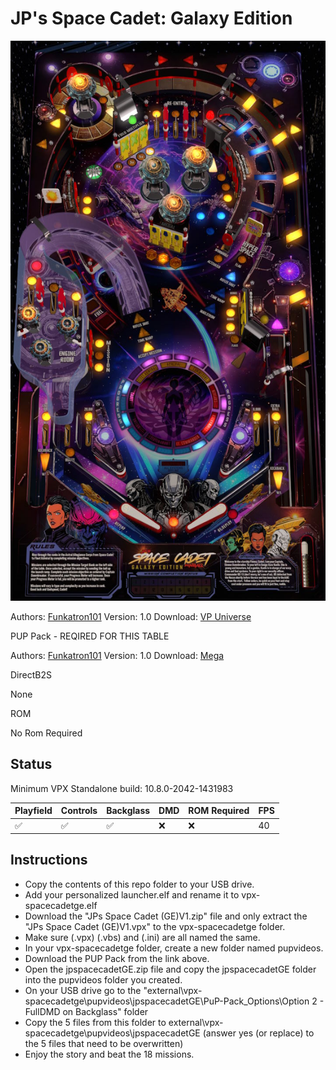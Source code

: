 # JP's Space Cadet: Galaxy Edition


![Table Preview](../../images/vpx-spacecadetge-preview.jpg)

Authors: [Funkatron101](https://vpuniverse.com/profile/49709-funkatron101/)
Version: 1.0
Download: [VP Universe](https://vpuniverse.com/files/file/24068-jps-space-cadet-galaxy-edition/)

PUP Pack - REQIRED FOR THIS TABLE

Authors: [Funkatron101](https://vpuniverse.com/profile/49709-funkatron101/)
Version: 1.0
Download: [Mega](https://mega.nz/file/nBAmBITT#_RruG_apkXHoGXA6aWPzU_HA-oyQWTeGBivLRrc_kf8)

DirectB2S

None

ROM

No Rom Required

## Status 

Minimum VPX Standalone build: 10.8.0-2042-1431983

| Playfield | Controls | Backglass | DMD | ROM Required | FPS | 
|-----------|----------|-----------|-----|--------------|-----|
| :white_check_mark: | :white_check_mark: | :white_check_mark: | :x: | :x: | 40 |

## Instructions

- Copy the contents of this repo folder to your USB drive.
- Add your personalized launcher.elf and rename it to vpx-spacecadetge.elf
- Download the "JPs Space Cadet (GE)V1.zip" file and only extract the "JPs Space Cadet (GE)V1.vpx" to the vpx-spacecadetge folder.
- Make sure (.vpx) (.vbs) and (.ini) are all named the same.
- In your vpx-spacecadetge folder, create a new folder named pupvideos.
- Download the PUP Pack from the link above.
- Open the jpspacecadetGE.zip file and copy the jpspacecadetGE folder into the pupvideos folder you created.
- On your USB drive go to the "external\vpx-spacecadetge\pupvideos\jpspacecadetGE\PuP-Pack_Options\Option 2 - FullDMD on Backglass" folder
- Copy the 5 files from this folder to external\vpx-spacecadetge\pupvideos\jpspacecadetGE (answer yes (or replace) to the 5 files that need to be overwritten)
- Enjoy the story and beat the 18 missions.

